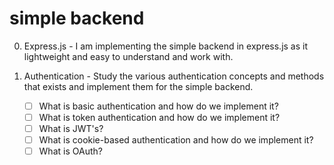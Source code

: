 # simple backend

  0. Express.js
    - I am implementing the simple backend in express.js as it lightweight and easy to understand and work with.

  1. Authentication
    - Study the various authentication concepts and methods that exists and implement them for the simple backend.
      - [ ] What is basic authentication and how do we implement it?
      - [ ] What is token authentication and how do we implement it?
      - [ ] What is JWT's?
      - [ ] What is cookie-based authentication and how do we implement it?
      - [ ] What is OAuth?